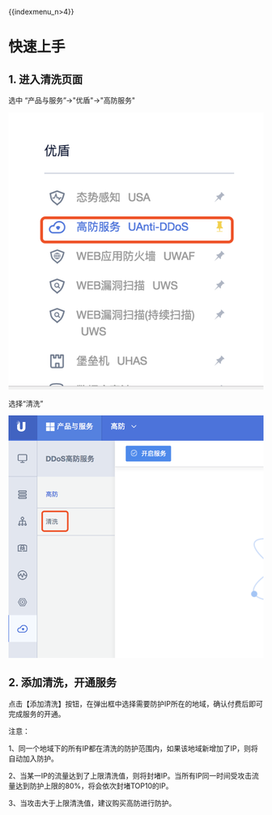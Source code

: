 {{indexmenu_n>4}}

# 快速上手

## 1\. 进入清洗页面

选中 “产品与服务”-\>"优盾"-\>"高防服务"

![](/images/菜单.png)

选择“清洗”

![](/images/清洗.png)

## 2\. 添加清洗，开通服务

点击【添加清洗】按钮，在弹出框中选择需要防护IP所在的地域，确认付费后即可完成服务的开通。

注意：

1、同一个地域下的所有IP都在清洗的防护范围内，如果该地域新增加了IP，则将自动加入防护。

2、当某一IP的流量达到了上限清洗值，则将封堵IP。当所有IP同一时间受攻击流量达到防护上限的80%，将会依次封堵TOP10的IP。

3、当攻击大于上限清洗值，建议购买高防进行防护。
